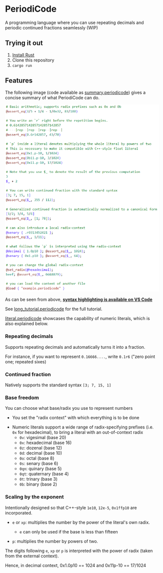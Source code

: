 # PeriodiCode
A programming language where you can use repeating decimals and periodic continued fractions seamlessly (WIP)

## Trying it out

1. [Install Rust](https://www.rust-lang.org/learn/get-started)
2. Clone this repository
3. `cargo run`

## Features

The following image (code available as [summary.periodicode](./summary.periodicode)) gives a concise summary of what PeriodiCode can do.

![](summary.png)

As can be seen from above, **[syntax highlighting is available on VS Code](https://github.com/PeriodiCode/vscode-periodicode-syntax-highlight)**

See [long_tutorial.periodicode](./long_tutorial.periodicode) for the full tutorial.

[literal.periodicode](./literal.periodicode) showcases the capability of numeric literals, which is also explained below.

### Repeating decimals

Supports repeating decimals and automatically turns it into a fraction.

For instance, if you want to represent `0.16666....`, write `0.1r6` ("zero point one; repeated sixes)

### Continued fraction

Natively supports the standard syntax `[3; 7, 15, 1]`

### Base freedom
You can choose what base/radix you use to represent numbers

- You set the "radix context" with which everything is to be done
<!-- Supports up to base 25 (so that I can use the letters `pqrstuvwxyz` to serve special purposes) -->
- Numeric literals support a wide range of radix-specifying prefixes (i.e. `0x` for hexadecimal), to bring a literal with an out-of-context radix
  - `0v`: vigesimal (base 20)
  - `0x`: hexadecimal (base 16)
  - `0z`: dozenal (base 12)
  - `0d`: decimal (base 10)
  - `0o`: octal (base 8)
  - `0s`: senary (base 6)
  - `0qn`: quinary (base 5)
  - `0qt`: quaternary (base 4)
  - `0t`: trinary (base 3)
  - `0b`: binary (base 2)

### Scaling by the exponent

Intentionally designed so that C++-style `1e10`, `12e-5`, `0x1ffp10` are incorporated.

- `e` or `xp`: multiplies the number by the power of the literal's own radix. 
  - `e` can only be used if the base is less than fifteen
 
- `p`: multiplies the number by powers of two.

The digits following `e`, `xp` or `p` is interpreted with the power of radix (taken from the external context).

Hence, in decimal context, 0x1.0p10 == 1024 and 0x11p-10 == 17/1024
